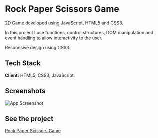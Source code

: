 # Rock Paper Scissors Game

2D Game developed using JavaScript, HTML5 and CSS3.

In this project I use functions, control structures, DOM manipulation and event handling to allow interactivity to the user.

Responsive design using CSS3.

## Tech Stack

**Client:** HTML5, CSS3, JavaScript.


## Screenshots

![App Screenshot](https://i.postimg.cc/90drJ6C0/rock-paper-scissors.png)


## See the project

[Rock Paper Scissors Game](https://rockpaperscissorsgame-js.netlify.app/ 'Rock Paper Scissors Game JavaScript')
